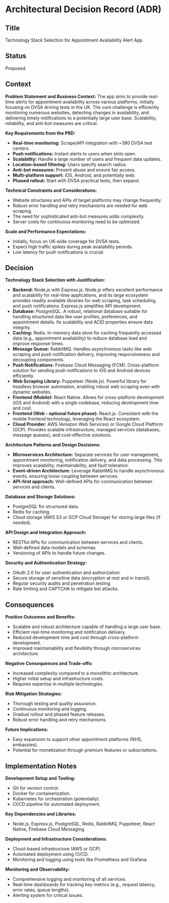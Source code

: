 # Architectural Decision Record (ADR)

## Title
Technology Stack Selection for Appointment Availability Alert App

## Status
Proposed

## Context

**Problem Statement and Business Context:**  The app aims to provide real-time alerts for appointment availability across various platforms, initially focusing on DVSA driving tests in the UK.  The core challenge is efficiently monitoring numerous websites, detecting changes in availability, and delivering timely notifications to a potentially large user base.  Scalability, reliability, and anti-bot measures are critical.

**Key Requirements from the PRD:**

* **Real-time monitoring:**  Scrape/API integration with ~380 DVSA test centers.
* **Push notifications:**  Instant alerts to users when slots open.
* **Scalability:** Handle a large number of users and frequent data updates.
* **Location-based filtering:** Users specify search radius.
* **Anti-bot measures:** Prevent abuse and ensure fair access.
* **Multi-platform support:**  iOS, Android, and potentially web.
* **Phased rollout:** Start with DVSA practical tests, then expand.

**Technical Constraints and Considerations:**

* Website structures and APIs of target platforms may change frequently.
* Robust error handling and retry mechanisms are needed for web scraping.
* The need for sophisticated anti-bot measures adds complexity.
* Server costs for continuous monitoring need to be optimized.

**Scale and Performance Expectations:**

* Initially, focus on UK-wide coverage for DVSA tests.
* Expect high traffic spikes during peak availability periods.
* Low latency for push notifications is crucial.


## Decision

**Technology Stack Selection with Justification:**

* **Backend:** Node.js with Express.js.  Node.js offers excellent performance and scalability for real-time applications, and its large ecosystem provides readily available libraries for web scraping, task scheduling, and push notifications.  Express.js simplifies API development.
* **Database:**  PostgreSQL.  A robust, relational database suitable for handling structured data like user profiles, preferences, and appointment details.  Its scalability and ACID properties ensure data integrity.
* **Caching:** Redis.  In-memory data store for caching frequently accessed data (e.g., appointment availability) to reduce database load and improve response times.
* **Message Queue:** RabbitMQ.  Handles asynchronous tasks like web scraping and push notification delivery, improving responsiveness and decoupling components.
* **Push Notifications:** Firebase Cloud Messaging (FCM).  Cross-platform solution for sending push notifications to iOS and Android devices efficiently.
* **Web Scraping Library:** Puppeteer (Node.js).  Powerful library for headless browser automation, enabling robust web scraping even with dynamic websites.
* **Frontend (Mobile):** React Native.  Allows for cross-platform development (iOS and Android) with a single codebase, reducing development time and cost.
* **Frontend (Web - optional future phase):** React.js.  Consistent with the mobile frontend technology, leveraging the React ecosystem.
* **Cloud Provider:** AWS (Amazon Web Services) or Google Cloud Platform (GCP).  Provides scalable infrastructure, managed services (databases, message queues), and cost-effective solutions.


**Architecture Patterns and Design Decisions:**

* **Microservices Architecture:**  Separate services for user management, appointment monitoring, notification delivery, and data processing.  This improves scalability, maintainability, and fault tolerance.
* **Event-driven Architecture:**  Leverage RabbitMQ to handle asynchronous events, ensuring loose coupling between services.
* **API-first approach:**  Well-defined APIs for communication between services and clients.


**Database and Storage Solutions:**

* PostgreSQL for structured data.
* Redis for caching.
* Cloud storage (AWS S3 or GCP Cloud Storage) for storing large files (if needed).


**API Design and Integration Approach:**

* RESTful APIs for communication between services and clients.
* Well-defined data models and schemas.
* Versioning of APIs to handle future changes.


**Security and Authentication Strategy:**

* OAuth 2.0 for user authentication and authorization.
* Secure storage of sensitive data (encryption at rest and in transit).
* Regular security audits and penetration testing.
* Rate limiting and CAPTCHA to mitigate bot attacks.


## Consequences

**Positive Outcomes and Benefits:**

* Scalable and robust architecture capable of handling a large user base.
* Efficient real-time monitoring and notification delivery.
* Reduced development time and cost through cross-platform development.
* Improved maintainability and flexibility through microservices architecture.

**Negative Consequences and Trade-offs:**

* Increased complexity compared to a monolithic architecture.
* Higher initial setup and infrastructure costs.
* Requires expertise in multiple technologies.

**Risk Mitigation Strategies:**

* Thorough testing and quality assurance.
* Continuous monitoring and logging.
* Gradual rollout and phased feature releases.
* Robust error handling and retry mechanisms.


**Future Implications:**

* Easy expansion to support other appointment platforms (NHS, embassies).
* Potential for monetization through premium features or subscriptions.


## Implementation Notes

**Development Setup and Tooling:**

* Git for version control.
* Docker for containerization.
* Kubernetes for orchestration (potentially).
* CI/CD pipeline for automated deployment.

**Key Dependencies and Libraries:**

* Node.js, Express.js, PostgreSQL, Redis, RabbitMQ, Puppeteer, React Native, Firebase Cloud Messaging.

**Deployment and Infrastructure Considerations:**

* Cloud-based infrastructure (AWS or GCP).
* Automated deployment using CI/CD.
* Monitoring and logging using tools like Prometheus and Grafana.

**Monitoring and Observability:**

* Comprehensive logging and monitoring of all services.
* Real-time dashboards for tracking key metrics (e.g., request latency, error rates, queue lengths).
* Alerting system for critical issues.
